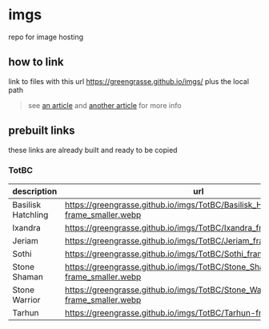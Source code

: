 # imgs

repo for image hosting

## how to link

link to files with this url https://greengrasse.github.io/imgs/ plus the local path
> see [an article](https://medium.com/@jeftachibiya360/how-to-host-images-for-your-website-on-github-a98d917284c5) and [another article](https://www.linkedin.com/pulse/quick-hack-hosting-files-github-jc-lee) for more info

## prebuilt links

these links are already built and ready to be copied

### TotBC

| description | url |
| --- | --- |
| Basilisk Hatchling | https://greengrasse.github.io/imgs/TotBC/Basilisk_Hatchling-frame_smaller.webp |
| Ixandra | https://greengrasse.github.io/imgs/TotBC/Ixandra_frame_smaller.webp |
| Jeriam | https://greengrasse.github.io/imgs/TotBC/Jeriam_frame_smaller.webp |
| Sothi  | https://greengrasse.github.io/imgs/TotBC/Sothi_frame_smaller.webp |
| Stone Shaman | https://greengrasse.github.io/imgs/TotBC/Stone_Shaman-frame_smaller.webp |
| Stone Warrior | https://greengrasse.github.io/imgs/TotBC/Stone_Warrior-frame_smaller.webp |
| Tarhun | https://greengrasse.github.io/imgs/TotBC/Tarhun-frame_smaller.webp |
